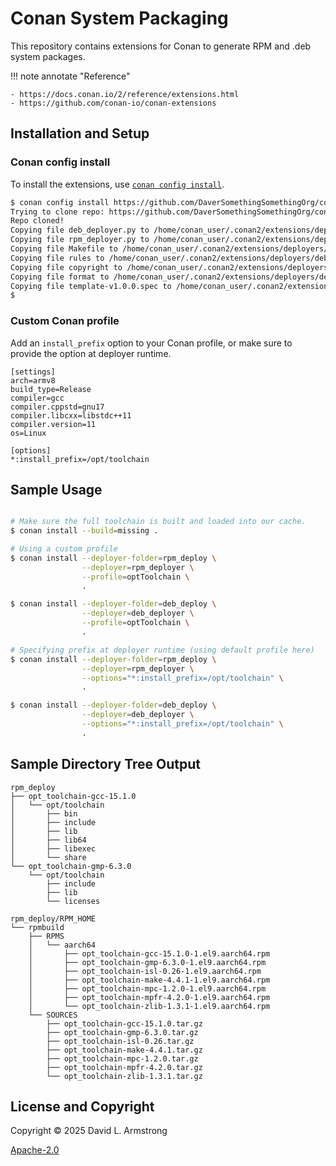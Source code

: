 # Conan System Packaging

This repository contains extensions for Conan to generate RPM and .deb
system packages.

!!! note annotate "Reference"

    - https://docs.conan.io/2/reference/extensions.html
    - https://github.com/conan-io/conan-extensions

## Installation and Setup

### Conan config install

To install the extensions, use [`conan config install`](https://docs.conan.io/2/reference/commands/config.html).

```bash
$ conan config install https://github.com/DaverSomethingSomethingOrg/conan-system-packaging.git
Trying to clone repo: https://github.com/DaverSomethingSomethingOrg/conan-system-packaging.git
Repo cloned!
Copying file deb_deployer.py to /home/conan_user/.conan2/extensions/deployers
Copying file rpm_deployer.py to /home/conan_user/.conan2/extensions/deployers
Copying file Makefile to /home/conan_user/.conan2/extensions/deployers/deb_deployer
Copying file rules to /home/conan_user/.conan2/extensions/deployers/deb_deployer/debian
Copying file copyright to /home/conan_user/.conan2/extensions/deployers/deb_deployer/debian
Copying file format to /home/conan_user/.conan2/extensions/deployers/deb_deployer/debian/source
Copying file template-v1.0.0.spec to /home/conan_user/.conan2/extensions/deployers/rpm_deployer
$ 
```

### Custom Conan profile

Add an `install_prefix` option to your Conan profile, or make sure to
provide the option at deployer runtime.

```none hl_lines="10-11" title="/home/conan_user/.conan2/profiles/optToolchain"
[settings]
arch=armv8
build_type=Release
compiler=gcc
compiler.cppstd=gnu17
compiler.libcxx=libstdc++11
compiler.version=11
os=Linux

[options]
*:install_prefix=/opt/toolchain
```

## Sample Usage

```bash

# Make sure the full toolchain is built and loaded into our cache.
$ conan install --build=missing .

# Using a custom profile
$ conan install --deployer-folder=rpm_deploy \
                --deployer=rpm_deployer \
                --profile=optToolchain \
                .

$ conan install --deployer-folder=deb_deploy \
                --deployer=deb_deployer \
                --profile=optToolchain \
                .

# Specifying prefix at deployer runtime (using default profile here)
$ conan install --deployer-folder=rpm_deploy \
                --deployer=rpm_deployer \
                --options="*:install_prefix=/opt/toolchain" \
                .

$ conan install --deployer-folder=deb_deploy \
                --deployer=deb_deployer \
                --options="*:install_prefix=/opt/toolchain" \
                .
```

## Sample Directory Tree Output

```none
rpm_deploy
├── opt_toolchain-gcc-15.1.0
│   └── opt/toolchain
│       ├── bin
│       ├── include
│       ├── lib
│       ├── lib64
│       ├── libexec
│       └── share
└── opt_toolchain-gmp-6.3.0
    └── opt/toolchain
        ├── include
        ├── lib
        └── licenses
```

```none
rpm_deploy/RPM_HOME
└── rpmbuild
    ├── RPMS
    │   └── aarch64
    │       ├── opt_toolchain-gcc-15.1.0-1.el9.aarch64.rpm
    │       ├── opt_toolchain-gmp-6.3.0-1.el9.aarch64.rpm
    │       ├── opt_toolchain-isl-0.26-1.el9.aarch64.rpm
    │       ├── opt_toolchain-make-4.4.1-1.el9.aarch64.rpm
    │       ├── opt_toolchain-mpc-1.2.0-1.el9.aarch64.rpm
    │       ├── opt_toolchain-mpfr-4.2.0-1.el9.aarch64.rpm
    │       └── opt_toolchain-zlib-1.3.1-1.el9.aarch64.rpm
    └── SOURCES
        ├── opt_toolchain-gcc-15.1.0.tar.gz
        ├── opt_toolchain-gmp-6.3.0.tar.gz
        ├── opt_toolchain-isl-0.26.tar.gz
        ├── opt_toolchain-make-4.4.1.tar.gz
        ├── opt_toolchain-mpc-1.2.0.tar.gz
        ├── opt_toolchain-mpfr-4.2.0.tar.gz
        └── opt_toolchain-zlib-1.3.1.tar.gz
```

## License and Copyright

Copyright © 2025 David L. Armstrong

[Apache-2.0](LICENSE.txt)
